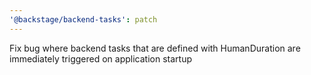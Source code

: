 ```yaml
---
'@backstage/backend-tasks': patch
---
```


Fix bug where backend tasks that are defined with HumanDuration are immediately triggered on application startup
